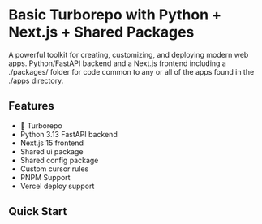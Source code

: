 # Basic Turborepo with Python + Next.js + Shared Packages

A powerful toolkit for creating, customizing, and deploying modern web apps. Python/FastAPI backend and a Next.js frontend including a ./packages/ folder for code common to any or all of the apps found in the ./apps directory.

## Features

- 🤖 Turborepo
- Python 3.13 FastAPI backend
- Next.js 15 frontend
- Shared ui package
- Shared config package
- Custom cursor rules
- PNPM Support
- Vercel deploy support

## Quick Start
